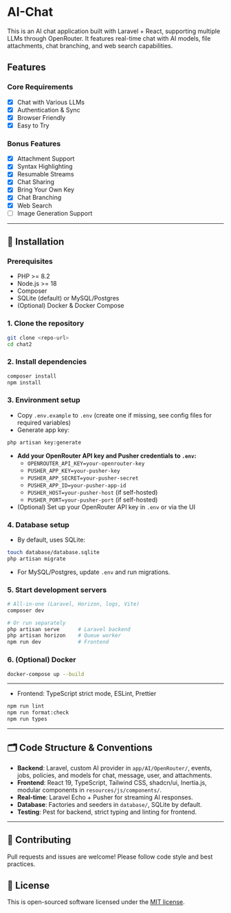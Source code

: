 # AI-Chat

This is an AI chat application built with Laravel + React, supporting multiple LLMs through OpenRouter. It features real-time chat with AI models, file attachments, chat branching, and web search capabilities.

## Features

### Core Requirements

- [x] Chat with Various LLMs
- [x] Authentication & Sync
- [x] Browser Friendly
- [x] Easy to Try

### Bonus Features

- [x] Attachment Support
- [x] Syntax Highlighting
- [x] Resumable Streams
- [x] Chat Sharing
- [x] Bring Your Own Key
- [x] Chat Branching
- [x] Web Search
- [ ] Image Generation Support

---

## 🚀 Installation

### Prerequisites

- PHP >= 8.2
- Node.js >= 18
- Composer
- SQLite (default) or MySQL/Postgres
- (Optional) Docker & Docker Compose

### 1. Clone the repository

```bash
git clone <repo-url>
cd chat2
```

### 2. Install dependencies

```bash
composer install
npm install
```

### 3. Environment setup

- Copy `.env.example` to `.env` (create one if missing, see config files for required variables)
- Generate app key:

```bash
php artisan key:generate
```

- **Add your OpenRouter API key and Pusher credentials to `.env`:**
    - `OPENROUTER_API_KEY=your-openrouter-key`
    - `PUSHER_APP_KEY=your-pusher-key`
    - `PUSHER_APP_SECRET=your-pusher-secret`
    - `PUSHER_APP_ID=your-pusher-app-id`
    - `PUSHER_HOST=your-pusher-host` (if self-hosted)
    - `PUSHER_PORT=your-pusher-port` (if self-hosted)
- (Optional) Set up your OpenRouter API key in `.env` or via the UI

### 4. Database setup

- By default, uses SQLite:

```bash
touch database/database.sqlite
php artisan migrate
```

- For MySQL/Postgres, update `.env` and run migrations.

### 5. Start development servers

```bash
# All-in-one (Laravel, Horizon, logs, Vite)
composer dev

# Or run separately
php artisan serve      # Laravel backend
php artisan horizon    # Queue worker
npm run dev            # Frontend
```

### 6. (Optional) Docker

```bash
docker-compose up --build
```

---

- Frontend: TypeScript strict mode, ESLint, Prettier

```bash
npm run lint
npm run format:check
npm run types
```

---

## 🗂️ Code Structure & Conventions

- **Backend**: Laravel, custom AI provider in `app/AI/OpenRouter/`, events, jobs, policies, and models for chat, message, user, and attachments.
- **Frontend**: React 19, TypeScript, Tailwind CSS, shadcn/ui, Inertia.js, modular components in `resources/js/components/`.
- **Real-time**: Laravel Echo + Pusher for streaming AI responses.
- **Database**: Factories and seeders in `database/`, SQLite by default.
- **Testing**: Pest for backend, strict typing and linting for frontend.

---

## 🤝 Contributing

Pull requests and issues are welcome! Please follow code style and best practices.

## 📄 License

This is open-sourced software licensed under the [MIT license](https://opensource.org/licenses/MIT).
